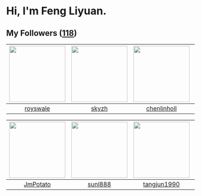 # Hi, I'm Feng Liyuan.

## My Followers ([118](https://github.com/SunRunAway?tab=followers))

| <img src="https://avatars.githubusercontent.com/u/26373840?v=4" width="150" height="150" /> | <img src="https://avatars.githubusercontent.com/u/4198311?v=4" width="150" height="150" /> | <img src="https://avatars.githubusercontent.com/u/14999922?v=4" width="150" height="150" /> | <img src="https://avatars.githubusercontent.com/u/35601156?v=4" width="150" height="150" /> |
| :-----------------------------------------------------------------------------------------: | :----------------------------------------------------------------------------------------: | :-----------------------------------------------------------------------------------------: | :-----------------------------------------------------------------------------------------: |
|                           [royswale](https://github.com/royswale)                           |                              [skyzh](https://github.com/skyzh)                             |                        [chenlinholl](https://github.com/chenlinholl)                        |                        [macrostring](https://github.com/macrostring)                        |

| <img src="https://avatars.githubusercontent.com/u/1446531?v=4" width="150" height="150" /> | <img src="https://avatars.githubusercontent.com/u/9254545?v=4" width="150" height="150" /> | <img src="https://avatars.githubusercontent.com/u/7368838?v=4" width="150" height="150" /> | <img src="https://avatars.githubusercontent.com/u/5827851?v=4" width="150" height="150" /> |
| :----------------------------------------------------------------------------------------: | :----------------------------------------------------------------------------------------: | :----------------------------------------------------------------------------------------: | :----------------------------------------------------------------------------------------: |
|                           [JmPotato](https://github.com/JmPotato)                          |                            [sunl888](https://github.com/sunl888)                           |                        [tangjun1990](https://github.com/tangjun1990)                       |                          [sarahsumm](https://github.com/sarahsumm)                         |